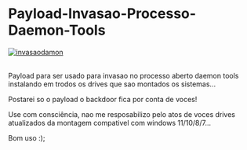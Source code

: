 # Payload-Invasao-Processo-Daemon-Tools


<a href="https://ibb.co/yhhMDZ0"><img src="https://i.ibb.co/LQQqMcS/invasaodamon.png" alt="invasaodamon" border="0"></a><br /><a target='_blank' href='https://imgbb.com/'></a><br />


Payload para ser usado para invasao no processo aberto daemon tools instalando em trodos os drives que sao montados os sistemas...


Postarei so o payload o backdoor fica por conta de voces!


Use com consciência, nao me resposabilizo pelo atos de voces drives atualizados da montagem compativel com windows 11/10/8/7...


Bom uso :);
